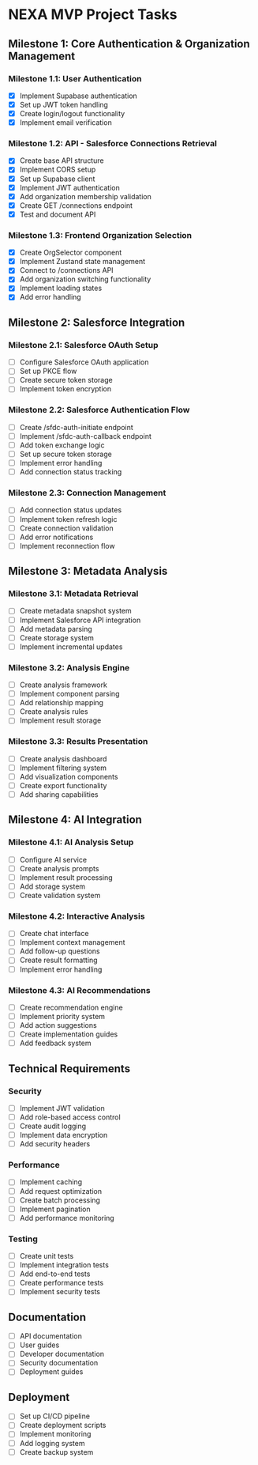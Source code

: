 # NEXA MVP Project Tasks

## Milestone 1: Core Authentication & Organization Management

### Milestone 1.1: User Authentication
- [x] Implement Supabase authentication
- [x] Set up JWT token handling
- [x] Create login/logout functionality
- [x] Implement email verification

### Milestone 1.2: API - Salesforce Connections Retrieval
- [x] Create base API structure
- [x] Implement CORS setup
- [x] Set up Supabase client
- [x] Implement JWT authentication
- [x] Add organization membership validation
- [x] Create GET /connections endpoint
- [x] Test and document API

### Milestone 1.3: Frontend Organization Selection
- [x] Create OrgSelector component
- [x] Implement Zustand state management
- [x] Connect to /connections API
- [x] Add organization switching functionality
- [x] Implement loading states
- [x] Add error handling

## Milestone 2: Salesforce Integration

### Milestone 2.1: Salesforce OAuth Setup
- [ ] Configure Salesforce OAuth application
- [ ] Set up PKCE flow
- [ ] Create secure token storage
- [ ] Implement token encryption

### Milestone 2.2: Salesforce Authentication Flow
- [ ] Create /sfdc-auth-initiate endpoint
- [ ] Implement /sfdc-auth-callback endpoint
- [ ] Add token exchange logic
- [ ] Set up secure token storage
- [ ] Implement error handling
- [ ] Add connection status tracking

### Milestone 2.3: Connection Management
- [ ] Add connection status updates
- [ ] Implement token refresh logic
- [ ] Create connection validation
- [ ] Add error notifications
- [ ] Implement reconnection flow

## Milestone 3: Metadata Analysis

### Milestone 3.1: Metadata Retrieval
- [ ] Create metadata snapshot system
- [ ] Implement Salesforce API integration
- [ ] Add metadata parsing
- [ ] Create storage system
- [ ] Implement incremental updates

### Milestone 3.2: Analysis Engine
- [ ] Create analysis framework
- [ ] Implement component parsing
- [ ] Add relationship mapping
- [ ] Create analysis rules
- [ ] Implement result storage

### Milestone 3.3: Results Presentation
- [ ] Create analysis dashboard
- [ ] Implement filtering system
- [ ] Add visualization components
- [ ] Create export functionality
- [ ] Add sharing capabilities

## Milestone 4: AI Integration

### Milestone 4.1: AI Analysis Setup
- [ ] Configure AI service
- [ ] Create analysis prompts
- [ ] Implement result processing
- [ ] Add storage system
- [ ] Create validation system

### Milestone 4.2: Interactive Analysis
- [ ] Create chat interface
- [ ] Implement context management
- [ ] Add follow-up questions
- [ ] Create result formatting
- [ ] Implement error handling

### Milestone 4.3: AI Recommendations
- [ ] Create recommendation engine
- [ ] Implement priority system
- [ ] Add action suggestions
- [ ] Create implementation guides
- [ ] Add feedback system

## Technical Requirements

### Security
- [ ] Implement JWT validation
- [ ] Add role-based access control
- [ ] Create audit logging
- [ ] Implement data encryption
- [ ] Add security headers

### Performance
- [ ] Implement caching
- [ ] Add request optimization
- [ ] Create batch processing
- [ ] Implement pagination
- [ ] Add performance monitoring

### Testing
- [ ] Create unit tests
- [ ] Implement integration tests
- [ ] Add end-to-end tests
- [ ] Create performance tests
- [ ] Implement security tests

## Documentation
- [ ] API documentation
- [ ] User guides
- [ ] Developer documentation
- [ ] Security documentation
- [ ] Deployment guides

## Deployment
- [ ] Set up CI/CD pipeline
- [ ] Create deployment scripts
- [ ] Implement monitoring
- [ ] Add logging system
- [ ] Create backup system 